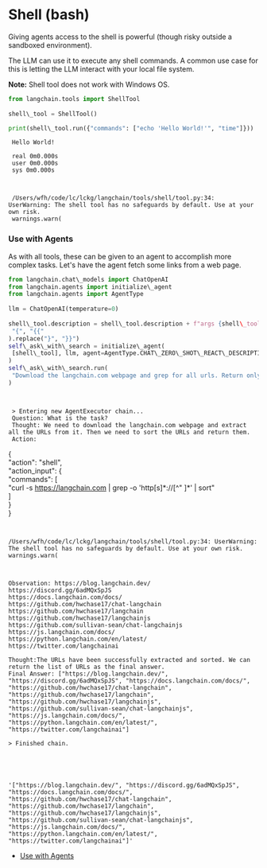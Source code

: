 # Shell (bash)

Giving agents access to the shell is powerful (though risky outside a sandboxed environment).

The LLM can use it to execute any shell commands. A common use case for this is letting the LLM interact with your local file system.

**Note:** Shell tool does not work with Windows OS.

```python
from langchain.tools import ShellTool  
  
shell\_tool = ShellTool()  

```

```python
print(shell\_tool.run({"commands": ["echo 'Hello World!'", "time"]}))  

```

```text
 Hello World!  
   
 real 0m0.000s  
 user 0m0.000s  
 sys 0m0.000s  
   
  
  
 /Users/wfh/code/lc/lckg/langchain/tools/shell/tool.py:34: UserWarning: The shell tool has no safeguards by default. Use at your own risk.  
 warnings.warn(  

```

### Use with Agents[​](#use-with-agents "Direct link to Use with Agents")

As with all tools, these can be given to an agent to accomplish more complex tasks. Let's have the agent fetch some links from a web page.

```python
from langchain.chat\_models import ChatOpenAI  
from langchain.agents import initialize\_agent  
from langchain.agents import AgentType  
  
llm = ChatOpenAI(temperature=0)  
  
shell\_tool.description = shell\_tool.description + f"args {shell\_tool.args}".replace(  
 "{", "{{"  
).replace("}", "}}")  
self\_ask\_with\_search = initialize\_agent(  
 [shell\_tool], llm, agent=AgentType.CHAT\_ZERO\_SHOT\_REACT\_DESCRIPTION, verbose=True  
)  
self\_ask\_with\_search.run(  
 "Download the langchain.com webpage and grep for all urls. Return only a sorted list of them. Be sure to use double quotes."  
)  

```

```text
   
   
 > Entering new AgentExecutor chain...  
 Question: What is the task?  
 Thought: We need to download the langchain.com webpage and extract all the URLs from it. Then we need to sort the URLs and return them.  
 Action:  
```

{\
"action": "shell",\
"action_input": {\
"commands": \[\
"curl -s https://langchain.com | grep -o 'http\[s\]\*://\[^" \]\*' | sort"\
\]\
}\
}

```
 
 
/Users/wfh/code/lc/lckg/langchain/tools/shell/tool.py:34: UserWarning: The shell tool has no safeguards by default. Use at your own risk.  
warnings.warn(  
 
 
  
Observation: https://blog.langchain.dev/  
https://discord.gg/6adMQxSpJS  
https://docs.langchain.com/docs/  
https://github.com/hwchase17/chat-langchain  
https://github.com/hwchase17/langchain  
https://github.com/hwchase17/langchainjs  
https://github.com/sullivan-sean/chat-langchainjs  
https://js.langchain.com/docs/  
https://python.langchain.com/en/latest/  
https://twitter.com/langchainai  
  
Thought:The URLs have been successfully extracted and sorted. We can return the list of URLs as the final answer.  
Final Answer: ["https://blog.langchain.dev/", "https://discord.gg/6adMQxSpJS", "https://docs.langchain.com/docs/", "https://github.com/hwchase17/chat-langchain", "https://github.com/hwchase17/langchain", "https://github.com/hwchase17/langchainjs", "https://github.com/sullivan-sean/chat-langchainjs", "https://js.langchain.com/docs/", "https://python.langchain.com/en/latest/", "https://twitter.com/langchainai"]  
  
> Finished chain.  
 
 
 
 
 
'["https://blog.langchain.dev/", "https://discord.gg/6adMQxSpJS", "https://docs.langchain.com/docs/", "https://github.com/hwchase17/chat-langchain", "https://github.com/hwchase17/langchain", "https://github.com/hwchase17/langchainjs", "https://github.com/sullivan-sean/chat-langchainjs", "https://js.langchain.com/docs/", "https://python.langchain.com/en/latest/", "https://twitter.com/langchainai"]'  

```

- [Use with Agents](#use-with-agents)
